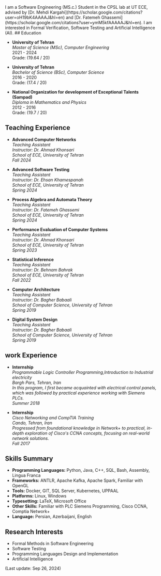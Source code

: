 <meta name="google-site-verification" content="Peyman Shabani">
I am a Software Engineering (MS.c.) Student in the CPSL lab at UT ECE, advised by [Dr. Mehdi Kargahi](https://scholar.google.com/citations?user=oH19bK4AAAAJ&hl=en) and [Dr. Fatemeh Ghassemi](https://scholar.google.com/citations?user=ymM5kfAAAAAJ&hl=en). I am interested in Formal Verification, Software Testing and Artificial Intelligence (AI).
## Education

- **University of Tehran**  
  _Master of Science (MSc), Computer Engineering_  
  2021 - 2024  
  Grade: (19.64 / 20)

- **University of Tehran**  
  _Bachelor of Science (BSc), Computer Science_  
  2016 - 2020  
  Grade: (17.4 / 20)

- **National Organization for development of Exceptional Talents (Sampad)**  
  _Diploma in Mathematics and Physics_  
  2012 - 2016  
  Grade: (19.7 / 20)

## Teaching Experience
- **Advanced Computer Networks**  
  _Teaching Assistant_<br>
  _Instructor: Dr. Ahmad Khonsari_ <br>
  _School of ECE, University of Tehran_ <br>
  _Fall 2024_
  
- **Advanced Software Testing**  
  _Teaching Assistant_<br>
  _Instructor: Dr. Ehsan Khamespanah_ <br>
  _School of ECE, University of Tehran_ <br>
  _Spring 2024_

 - **Process Algebra and Automata Theory**  
  _Teaching Assistant_<br>
  _Instructor: Dr. Fatemeh Ghassemi_ <br>
  _School of ECE, University of Tehran_ <br>
  _Spring 2024_

- **Performance Evaluation of Computer Systems**  
  _Teaching Assistant_<br>
  _Instructor: Dr. Ahmad Khonsari_ <br>
  _School of ECE, University of Tehran_ <br>
  _Spring 2023_

- **Statistical Inference**  
  _Teaching Assistant_<br>
  _Instructor: Dr. Behnam Bahrak_ <br>
  _School of ECE, University of Tehran_ <br>
  _Fall 2022_

- **Computer Architecture**  
  _Teaching Assistant_<br>
  _Instructor: Dr. Bagher Babaali_ <br>
  _School of Computer Science, University of Tehran_ <br>
  _Spring 2019_

- **Digital System Design**  
  _Teaching Assistant_<br>
  _Instructor: Dr. Bagher Babaali_ <br>
  _School of Computer Science, University of Tehran_ <br>
  _Spring 2019_

## work Experience
- **Internship**  
  _Programmable Logic Controller Programming,Introduction to Industrial electricity_<br>
  _Bargh Pars, Tehran, Iran_ <br>
  _In this program, I first became acquainted with electrical control panels, which was followed by practical experience working with Siemens PLCs._ <br>
  _Summer 2018_

- **Internship**  
  _Cisco Networking and CompTIA Training_<br>
  _Cando, Tehran, Iran_ <br>
  _Progressed from foundational knowledge in Network+ to practical, in-depth exploration of Cisco's CCNA concepts, focusing on real-world network solutions._ <br>
  _Fall 2017_


## Skills Summary

- **Programming Languages:** Python, Java, C++, SQL, Bash, Assembly, Lingua Franca
- **Frameworks:** ANTLR, Apache Kafka, Apache Spark, Familiar with OpenGL
- **Tools:** Docker, GIT, SQL Server, Kubernetes, UPPAAL
- **Platforms:** Linux, Windows
- **Typesetting:** LaTeX, Microsoft Office
- **Other Skills:** Familiar with PLC Siemens Programming, Cisco CCNA, Comptia Network+
- **Language:** Persian, Azerbaijani, English

## Research Interests

- Formal Methods in Software Engineering
- Software Testing
- Programming Languages Design and Implementation
- Artificial Intelligence

(Last update: Sep 26, 2024)
